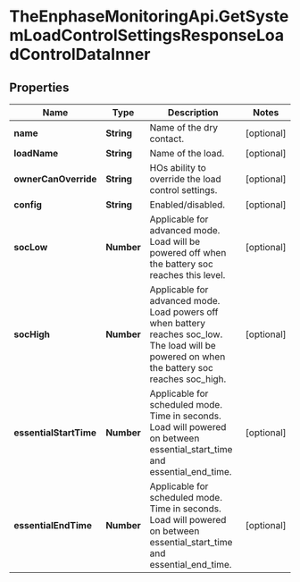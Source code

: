 # TheEnphaseMonitoringApi.GetSystemLoadControlSettingsResponseLoadControlDataInner

## Properties

Name | Type | Description | Notes
------------ | ------------- | ------------- | -------------
**name** | **String** | Name of the dry contact. | [optional] 
**loadName** | **String** | Name of the load. | [optional] 
**ownerCanOverride** | **String** | HOs ability to override the load control settings. | [optional] 
**config** | **String** | Enabled/disabled. | [optional] 
**socLow** | **Number** | Applicable for advanced mode. Load will be powered off when the battery soc reaches this level. | [optional] 
**socHigh** | **Number** | Applicable for advanced mode. Load powers off when battery reaches soc_low. The load will be powered on when the battery soc reaches soc_high. | [optional] 
**essentialStartTime** | **Number** | Applicable for scheduled mode. Time in seconds. Load will powered on between essential_start_time and essential_end_time. | [optional] 
**essentialEndTime** | **Number** | Applicable for scheduled mode. Time in seconds. Load will powered on between essential_start_time and essential_end_time. | [optional] 


